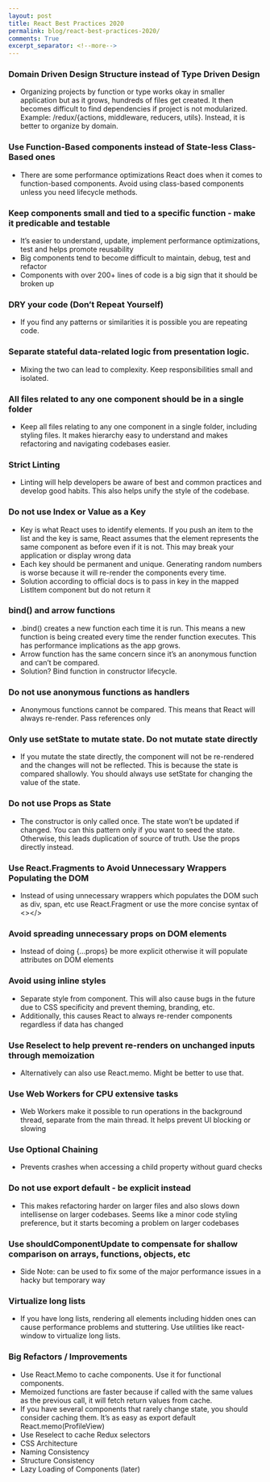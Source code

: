 ```yaml
---
layout: post
title: React Best Practices 2020
permalink: blog/react-best-practices-2020/
comments: True
excerpt_separator: <!--more-->
---
```


### Domain Driven Design Structure instead of Type Driven Design
- Organizing projects by function or type works okay in smaller application but as it grows, hundreds of files get created. It then becomes difficult to find dependencies if project is not modularized. Example: /redux/{actions, middleware, reducers, utils}. Instead, it is better to organize by domain.

### Use Function-Based components instead of State-less Class-Based ones

- There are some performance optimizations React does when it comes to function-based components. Avoid using class-based components unless you need lifecycle methods.

### Keep components small and tied to a specific function - make it predicable and testable

-	It’s easier to understand, update, implement performance optimizations, test and helps promote reusability
-	Big components tend to become difficult to maintain, debug, test and refactor
-	Components with over 200+ lines of code is a big sign that it should be broken up

### DRY your code (Don’t Repeat Yourself)

- If you find any patterns or similarities it is possible you are repeating code.

### Separate stateful data-related logic from presentation logic.

- Mixing the two can lead to complexity. Keep responsibilities small and isolated.

### All files related to any one component should be in a single folder

- Keep all files relating to any one component in a single folder, including styling files. It makes hierarchy easy to understand and makes refactoring and navigating codebases easier.

### Strict Linting

- Linting will help developers be aware of best and common practices and develop good habits. This also helps unify the style of the codebase.

### Do not use Index or Value as a Key

- Key is what React uses to identify elements. If you push an item to the list and the key is same, React assumes that the element represents the same component as before even if it is not. This may break your application or display wrong data
- Each key should be permanent and unique. Generating random numbers is worse because it will re-render the components every time.
- Solution according to official docs is to pass in key in the mapped ListItem component but do not return it

### bind() and arrow functions

- .bind() creates a new function each time it is run. This means a new function is being created every time the render function executes. This has performance implications as the app grows.
- Arrow function has the same concern since it’s an anonymous function and can’t be compared.
- Solution? Bind function in constructor lifecycle.

### Do not use anonymous functions as handlers

- Anonymous functions cannot be compared. This means that React will always re-render. Pass references only

### Only use setState to mutate state. Do not mutate state directly

- If you mutate the state directly, the component will not be re-rendered and the changes will not be reflected. This is because the state is compared shallowly. You should always use setState for changing the value of the state.

### Do not use Props as State

- The constructor is only called once. The state won’t be updated if changed. You can this pattern only if you want to seed the state. Otherwise, this leads duplication of source of truth. Use the props directly instead.

### Use React.Fragments to Avoid Unnecessary Wrappers Populating the DOM

- Instead of using unnecessary wrappers which populates the DOM such as div, span, etc use React.Fragment or use the more concise syntax of <></>

### Avoid spreading unnecessary props on DOM elements

- Instead of doing {...props} be more explicit otherwise it will populate attributes on DOM elements

### Avoid using inline styles

- Separate style from component. This will also cause bugs in the future due to CSS specificity and prevent theming, branding, etc.
- Additionally, this causes React to always re-render components regardless if data has changed

### Use Reselect to help prevent re-renders on unchanged inputs through memoization

- Alternatively can also use React.memo. Might be better to use that.

### Use Web Workers for CPU extensive tasks

- Web Workers make it possible to run operations in the background thread, separate from the main thread. It helps prevent UI blocking or slowing

### Use Optional Chaining

- Prevents crashes when accessing a child property without guard checks

### Do not use export default - be explicit instead

- This makes refactoring harder on larger files and also slows down intellisense on larger codebases. Seems like a minor code styling preference, but it starts becoming a problem on larger codebases

### Use shouldComponentUpdate to compensate for shallow comparison on arrays, functions, objects, etc

- Side Note: can be used to fix some of the major performance issues in a hacky but temporary way

### Virtualize long lists

- If you have long lists, rendering all elements including hidden ones can cause performance problems and stuttering. Use utilities like react-window to virtualize long lists.

### Big Refactors / Improvements

- Use React.Memo to cache components. Use it for functional components.
- Memoized functions are faster because if called with the same values as the previous call, it will fetch return values from cache.
- If you have several components that rarely change state, you should consider caching them. It’s as easy as export default React.memo(ProfileView)
- Use Reselect to cache Redux selectors
- CSS Architecture
- Naming Consistency
- Structure Consistency
- Lazy Loading of Components (later)
